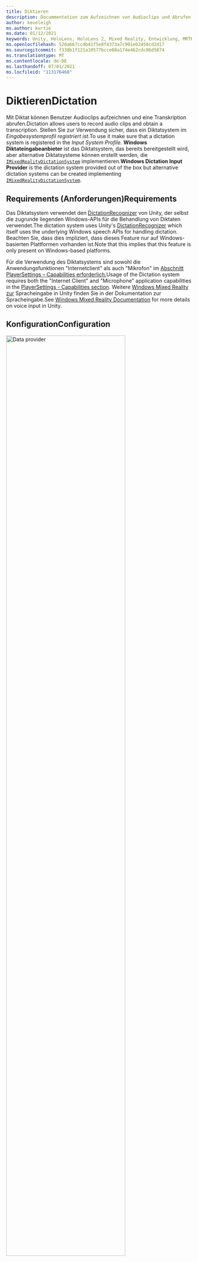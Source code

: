 ```yaml
---
title: Diktieren
description: Docummentation zum Aufzeichnen von Audioclips und Abrufen einer Transkription in MRTK
author: keveleigh
ms.author: kurtie
ms.date: 01/12/2021
keywords: Unity, HoloLens, HoloLens 2, Mixed Reality, Entwicklung, MRTK,
ms.openlocfilehash: 520a667cc4b41f5e8f4373a7c901eb2458cd2d17
ms.sourcegitcommit: f338b1f121a10577bcce08a174e462cdc86d5874
ms.translationtype: MT
ms.contentlocale: de-DE
ms.lasthandoff: 07/01/2021
ms.locfileid: "113176468"
---
```

# <a name="dictation"></a><span data-ttu-id="94c53-104">Diktieren</span><span class="sxs-lookup"><span data-stu-id="94c53-104">Dictation</span></span>

<span data-ttu-id="94c53-105">Mit Diktat können Benutzer Audioclips aufzeichnen und eine Transkription abrufen.</span><span class="sxs-lookup"><span data-stu-id="94c53-105">Dictation allows users to record audio clips and obtain a transcription.</span></span> <span data-ttu-id="94c53-106">Stellen Sie zur Verwendung sicher, dass ein Diktatsystem im *Eingabesystemprofil registriert ist.*</span><span class="sxs-lookup"><span data-stu-id="94c53-106">To use it make sure that a dictation system is registered in the *Input System Profile*.</span></span> <span data-ttu-id="94c53-107">**Windows Diktateingabeanbieter** ist das Diktatsystem, das bereits bereitgestellt wird, aber alternative Diktatsysteme können erstellt werden, die [`IMixedRealityDictationSystem`](xref:Microsoft.MixedReality.Toolkit.Input.IMixedRealityDictationSystem) implementieren.</span><span class="sxs-lookup"><span data-stu-id="94c53-107">**Windows Dictation Input Provider** is the dictation system provided out of the box but alternative dictation systems can be created implementing [`IMixedRealityDictationSystem`](xref:Microsoft.MixedReality.Toolkit.Input.IMixedRealityDictationSystem).</span></span>

## <a name="requirements"></a><span data-ttu-id="94c53-108">Requirements (Anforderungen)</span><span class="sxs-lookup"><span data-stu-id="94c53-108">Requirements</span></span>

<span data-ttu-id="94c53-109">Das Diktatsystem verwendet den [DictationRecognizer](https://docs.unity3d.com/ScriptReference/Windows.Speech.DictationRecognizer.html) von Unity, der selbst die zugrunde liegenden Windows-APIs für die Behandlung von Diktaten verwendet.</span><span class="sxs-lookup"><span data-stu-id="94c53-109">The dictation system uses Unity's [DictationRecognizer](https://docs.unity3d.com/ScriptReference/Windows.Speech.DictationRecognizer.html) which itself uses the underlying Windows speech APIs for handling dictation.</span></span> <span data-ttu-id="94c53-110">Beachten Sie, dass dies impliziert, dass dieses Feature nur auf Windows-basierten Plattformen vorhanden ist.</span><span class="sxs-lookup"><span data-stu-id="94c53-110">Note that this implies that this feature is only present on Windows-based platforms.</span></span>

<span data-ttu-id="94c53-111">Für die Verwendung des Diktatsystems sind sowohl die Anwendungsfunktionen "Internetclient" als auch "Mikrofon" im [Abschnitt PlayerSettings – Capabilities erforderlich.](https://docs.unity3d.com/Manual/class-PlayerSettingsWSA.html#Capabilities)</span><span class="sxs-lookup"><span data-stu-id="94c53-111">Usage of the Dictation system requires both the "Internet Client" and "Microphone" application capabilities in the [PlayerSettings - Capabilities section](https://docs.unity3d.com/Manual/class-PlayerSettingsWSA.html#Capabilities).</span></span>
<span data-ttu-id="94c53-112">Weitere [Windows Mixed Reality zur](/windows/mixed-reality/voice-input-in-unity#dictation) Spracheingabe in Unity finden Sie in der Dokumentation zur Spracheingabe.</span><span class="sxs-lookup"><span data-stu-id="94c53-112">See [Windows Mixed Reality Documentation](/windows/mixed-reality/voice-input-in-unity#dictation) for more details on voice input in Unity.</span></span>

## <a name="configuration"></a><span data-ttu-id="94c53-113">Konfiguration</span><span class="sxs-lookup"><span data-stu-id="94c53-113">Configuration</span></span>

<img src="../images/input/DictationDataProvider.png" width="80%" class="center" alt="Data provider">

<span data-ttu-id="94c53-114">Sobald Sie einen Diktatdienst eingerichtet haben, können Sie das Skript verwenden, um Aufzeichnungssitzungen zu starten und zu beenden und die Transkriptionsergebnisse über [`DictationHandler`](xref:Microsoft.MixedReality.Toolkit.Input.DictationHandler) UnityEvents zu erhalten.</span><span class="sxs-lookup"><span data-stu-id="94c53-114">Once you have a dictation service set up, you can use the [`DictationHandler`](xref:Microsoft.MixedReality.Toolkit.Input.DictationHandler) script to start and stop recording sessions and obtain the transcription results via UnityEvents.</span></span>

<img src="../images/input/DictationHandler.png" width="80%" alt="Dictation Handler" class="center">

- <span data-ttu-id="94c53-115">**Die Diktathypothese** wird ausgelöst, wenn der Benutzer mit frühen, groben Transkriptionen der bisher erfassten Audiodaten spricht.</span><span class="sxs-lookup"><span data-stu-id="94c53-115">**Dictation Hypothesis** is raised as the user speaks with early, rough transcriptions of the audio captured so far.</span></span>
- <span data-ttu-id="94c53-116">**Das Diktatergebnis** wird am Ende jedes Satzes (d. h. wenn der Benutzer angehalten wird) mit der endgültigen Transkription der bisher erfassten Audiodatei ausgelöst.</span><span class="sxs-lookup"><span data-stu-id="94c53-116">**Dictation Result** is raised at the end of each sentence (i.e. when the user pauses) with the final transcription of the audio captured so far.</span></span>
- <span data-ttu-id="94c53-117">**Dictation Complete** (Diktat abgeschlossen) wird am Ende der Aufzeichnungssitzung mit der vollständigen, endgültigen Transkription der Audiodaten ausgelöst.</span><span class="sxs-lookup"><span data-stu-id="94c53-117">**Dictation Complete** is raised at the end of the recording session with the full, final transcription of the audio.</span></span>
- <span data-ttu-id="94c53-118">**Diktatfehler wird** ausgelöst, um über Fehler im Diktatdienst zu informieren.</span><span class="sxs-lookup"><span data-stu-id="94c53-118">**Dictation Error** is raised to inform of errors in the dictation service.</span></span> <span data-ttu-id="94c53-119">Die Transkription enthält in diesem Fall eine Beschreibung des Fehlers.</span><span class="sxs-lookup"><span data-stu-id="94c53-119">The transcription in this case contains a description of the error.</span></span>

## <a name="example-scene"></a><span data-ttu-id="94c53-120">Beispielszene</span><span class="sxs-lookup"><span data-stu-id="94c53-120">Example scene</span></span>

<span data-ttu-id="94c53-121">**Die Diktatszene** in `MRTK/Examples/Demos/Input/Scenes/Dictation` zeigt das `DictationHandler` verwendete Skript.</span><span class="sxs-lookup"><span data-stu-id="94c53-121">**Dictation** scene in `MRTK/Examples/Demos/Input/Scenes/Dictation` shows the `DictationHandler` script in use.</span></span> <span data-ttu-id="94c53-122">Wenn Sie mehr Kontrolle benötigen, können Sie dieses Skript erweitern oder eine eigene Implementierung erstellen, [`IMixedRealityDictationHandler`](xref:Microsoft.MixedReality.Toolkit.Input.IMixedRealityDictationHandler) um Diktatereignisse direkt zu empfangen.</span><span class="sxs-lookup"><span data-stu-id="94c53-122">If you need more control, you can either extend this script or create your own implementing [`IMixedRealityDictationHandler`](xref:Microsoft.MixedReality.Toolkit.Input.IMixedRealityDictationHandler) to receive dictation events directly.</span></span>

<img src="../images/input/DictationDemo.png" width="80%" alt="Dictation Demo" class="center">
